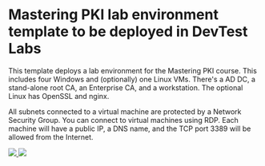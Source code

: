 # Mastering PKI lab environment template to be deployed in DevTest Labs

This template deploys a lab environment for the Mastering PKI course. This includes four Windows and (optionally) one Linux VMs. There's a AD DC, a stand-alone root CA, an Enterprise CA, and a workstation. The optional Linux has OpenSSL and nginx.

All subnets connected to a virtual machine are protected by a Network Security Group. You can connect to virtual machines using RDP. Each machine will have a public IP, a DNS name, and the TCP port 3389 will be allowed from the Internet.

<a href="https://portal.azure.com/#create/Microsoft.Template/uri/https%3A%2F%2Fraw.githubusercontent.com%2FPaulDash%2FPKI%2Fmaster%2FDevTestLab-Environment%2Fazuredeploy.json" target="_blank">
    <img src="http://azuredeploy.net/deploybutton.png"/>
</a>
<a href="http://armviz.io/#/?load=https%3A%2F%2Fraw.githubusercontent.com%2FPaulDash%2FPKI%2Fmaster%2FDevTestLab-Environment%2Fazuredeploy.json" target="_blank">
    <img src="http://armviz.io/visualizebutton.png"/>
</a>
